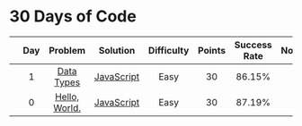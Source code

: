 # 30 Days of Code

|     | Day |                                    Problem                                    |             Solution             | Difficulty | Points | Success Rate | Note |
| --- | :-: | :---------------------------------------------------------------------------: | :------------------------------: | :--------: | :----: | :----------: | :--: |
|     |  1  |   [Data Types](https://www.hackerrank.com/challenges/30-data-types/problem)   | [JavaScript](Day1-DataTypes.js)  |    Easy    |   30   |    86.15%    |      |
|     |  0  | [Hello, World.](https://www.hackerrank.com/challenges/30-hello-world/problem) | [JavaScript](Day0-HelloWorld.js) |    Easy    |   30   |    87.19%    |      |
